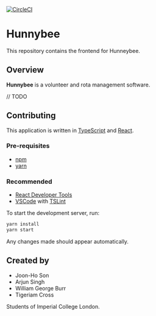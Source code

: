 [![CircleCI](https://circleci.com/gh/sonjoonho/hunnybee.svg?style=svg&circle-token=097ab8189c6835ed15a8fdeda074db0ef2f8cf5f)](https://circleci.com/gh/sonjoonho/hunnybee)

# Hunnybee

This repository contains the frontend for Hunneybee.

## Overview

**Hunnybee** is a volunteer and rota management software.

// TODO

## Contributing

This application is written in [TypeScript](https://www.typescriptlang.org/) and [React](https://reactjs.org/).

### Pre-requisites
- [npm](https://www.npmjs.com/)
- [yarn](https://yarnpkg.com/en/)

### Recommended
- [React Developer Tools](https://chrome.google.com/webstore/detail/react-developer-tools/fmkadmapgofadopljbjfkapdkoienihi?hl=en) 
- [VSCode](https://code.visualstudio.com/) with [TSLint](https://marketplace.visualstudio.com/items?itemName=ms-vscode.vscode-typescript-tslint-plugin)

To start the development server, run:

```bash
yarn install
yarn start
```

Any changes made should appear automatically.


## Created by
- Joon-Ho Son
- Arjun Singh
- William George Burr
- Tigeriam Cross

Students of Imperial College London.